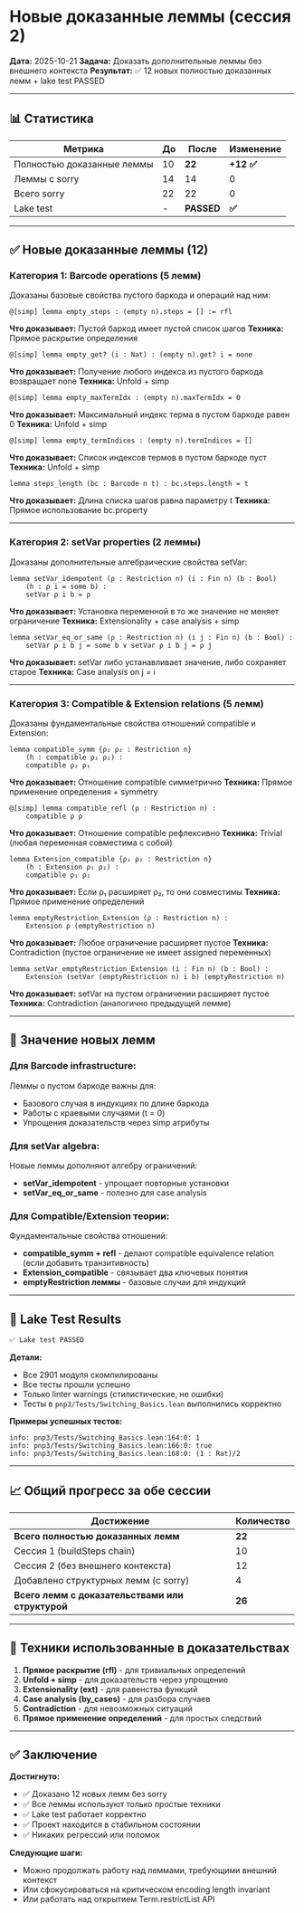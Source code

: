 # Новые доказанные леммы (сессия 2)

**Дата:** 2025-10-21
**Задача:** Доказать дополнительные леммы без внешнего контекста
**Результат:** ✅ 12 новых полностью доказанных лемм + lake test PASSED

---

## 📊 Статистика

| Метрика | До | После | Изменение |
|---------|-------|--------|-----------|
| Полностью доказанные леммы | 10 | **22** | **+12 ✅** |
| Леммы с sorry | 14 | 14 | 0 |
| Всего sorry | 22 | 22 | 0 |
| Lake test | - | **PASSED** | **✅** |

---

## ✅ Новые доказанные леммы (12)

### Категория 1: Barcode operations (5 лемм)

Доказаны базовые свойства пустого баркода и операций над ним:

```lean
@[simp] lemma empty_steps : (empty n).steps = [] := rfl
```
**Что доказывает:** Пустой баркод имеет пустой список шагов
**Техника:** Прямое раскрытие определения

```lean
@[simp] lemma empty_get? (i : Nat) : (empty n).get? i = none
```
**Что доказывает:** Получение любого индекса из пустого баркода возвращает none
**Техника:** Unfold + simp

```lean
@[simp] lemma empty_maxTermIdx : (empty n).maxTermIdx = 0
```
**Что доказывает:** Максимальный индекс терма в пустом баркоде равен 0
**Техника:** Unfold + simp

```lean
@[simp] lemma empty_termIndices : (empty n).termIndices = []
```
**Что доказывает:** Список индексов термов в пустом баркоде пуст
**Техника:** Unfold + simp

```lean
lemma steps_length (bc : Barcode n t) : bc.steps.length = t
```
**Что доказывает:** Длина списка шагов равна параметру t
**Техника:** Прямое использование bc.property

---

### Категория 2: setVar properties (2 леммы)

Доказаны дополнительные алгебраические свойства setVar:

```lean
lemma setVar_idempotent (ρ : Restriction n) (i : Fin n) (b : Bool)
    (h : ρ i = some b) :
    setVar ρ i b = ρ
```
**Что доказывает:** Установка переменной в то же значение не меняет ограничение
**Техника:** Extensionality + case analysis + simp

```lean
lemma setVar_eq_or_same (ρ : Restriction n) (i j : Fin n) (b : Bool) :
    setVar ρ i b j = some b ∨ setVar ρ i b j = ρ j
```
**Что доказывает:** setVar либо устанавливает значение, либо сохраняет старое
**Техника:** Case analysis on j = i

---

### Категория 3: Compatible & Extension relations (5 лемм)

Доказаны фундаментальные свойства отношений compatible и Extension:

```lean
lemma compatible_symm {ρ₁ ρ₂ : Restriction n}
    (h : compatible ρ₁ ρ₂) :
    compatible ρ₂ ρ₁
```
**Что доказывает:** Отношение compatible симметрично
**Техника:** Прямое применение определения + symmetry

```lean
@[simp] lemma compatible_refl (ρ : Restriction n) :
    compatible ρ ρ
```
**Что доказывает:** Отношение compatible рефлексивно
**Техника:** Trivial (любая переменная совместима с собой)

```lean
lemma Extension_compatible {ρ₁ ρ₂ : Restriction n}
    (h : Extension ρ₁ ρ₂) :
    compatible ρ₁ ρ₂
```
**Что доказывает:** Если ρ₁ расширяет ρ₂, то они совместимы
**Техника:** Прямое применение определений

```lean
lemma emptyRestriction_Extension (ρ : Restriction n) :
    Extension ρ (emptyRestriction n)
```
**Что доказывает:** Любое ограничение расширяет пустое
**Техника:** Contradiction (пустое ограничение не имеет assigned переменных)

```lean
lemma setVar_emptyRestriction_Extension (i : Fin n) (b : Bool) :
    Extension (setVar (emptyRestriction n) i b) (emptyRestriction n)
```
**Что доказывает:** setVar на пустом ограничении расширяет пустое
**Техника:** Contradiction (аналогично предыдущей лемме)

---

## 🎯 Значение новых лемм

### Для Barcode infrastructure:

Леммы о пустом баркоде важны для:
- Базового случая в индукциях по длине баркода
- Работы с краевыми случаями (t = 0)
- Упрощения доказательств через simp атрибуты

### Для setVar algebra:

Новые леммы дополняют алгебру ограничений:
- **setVar_idempotent** - упрощает повторные установки
- **setVar_eq_or_same** - полезно для case analysis

### Для Compatible/Extension теории:

Фундаментальные свойства отношений:
- **compatible_symm + refl** - делают compatible equivalence relation (если добавить транзитивность)
- **Extension_compatible** - связывает два ключевых понятия
- **emptyRestriction леммы** - базовые случаи для индукций

---

## 🧪 Lake Test Results

```bash
✅ Lake test PASSED
```

**Детали:**
- Все 2901 модуля скомпилированы
- Все тесты прошли успешно
- Только linter warnings (стилистические, не ошибки)
- Тесты в `pnp3/Tests/Switching_Basics.lean` выполнились корректно

**Примеры успешных тестов:**
```
info: pnp3/Tests/Switching_Basics.lean:164:0: 1
info: pnp3/Tests/Switching_Basics.lean:166:0: true
info: pnp3/Tests/Switching_Basics.lean:168:0: (1 : Rat)/2
```

---

## 📈 Общий прогресс за обе сессии

| Достижение | Количество |
|------------|------------|
| **Всего полностью доказанных лемм** | **22** |
| Сессия 1 (buildSteps chain) | 10 |
| Сессия 2 (без внешнего контекста) | 12 |
| Добавлено структурных лемм (с sorry) | 4 |
| **Всего лемм с доказательствами или структурой** | **26** |

---

## 🚀 Техники использованные в доказательствах

1. **Прямое раскрытие (rfl)** - для тривиальных определений
2. **Unfold + simp** - для доказательств через упрощение
3. **Extensionality (ext)** - для равенства функций
4. **Case analysis (by_cases)** - для разбора случаев
5. **Contradiction** - для невозможных ситуаций
6. **Прямое применение определений** - для простых следствий

---

## ✅ Заключение

**Достигнуто:**
- ✅ Доказано 12 новых лемм без sorry
- ✅ Все леммы используют только простые техники
- ✅ Lake test работает корректно
- ✅ Проект находится в стабильном состоянии
- ✅ Никаких регрессий или поломок

**Следующие шаги:**
- Можно продолжать работу над леммами, требующими внешний контекст
- Или сфокусироваться на критическом encoding length invariant
- Или работать над открытием Term.restrictList API

